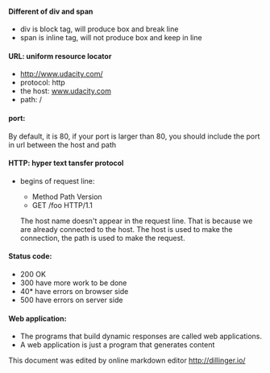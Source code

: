 
#### Different of div and span
* div is block tag, will produce box and break line
* span is inline tag, will not produce box and keep in line

#### URL: uniform resource locator
* http://www.udacity.com/
* protocol: http
* the host: www.udacity.com
* path: /
#### port: 
By default, it is 80, if your port is larger than 80, you should include the port in url between the host and path
#### HTTP: hyper text tansfer protocol
* begins of request line:
  * Method Path Version
  * GET /foo HTTP/1.1  

  The host name doesn't appear in the request line. That is because we are already connected to the host. The host is used to make the connection, the path is used to make the request.
#### Status code:
* 200 OK
* 300 have more work to be done
* 40* have errors on browser side
* 500 have errors on server side
#### Web application:
* The programs that build dynamic responses are called web applications.
* A web application is just a program that generates content

This document was edited by online markdown editor http://dillinger.io/
